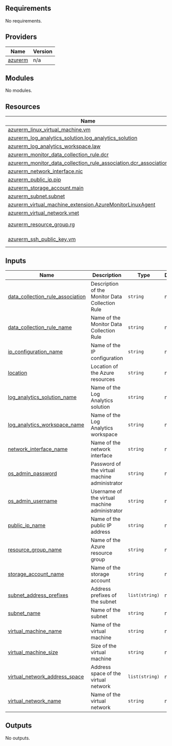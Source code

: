 <!-- BEGIN_TF_DOCS -->
## Requirements

No requirements.

## Providers

| Name | Version |
|------|---------|
| <a name="provider_azurerm"></a> [azurerm](#provider\_azurerm) | n/a |

## Modules

No modules.

## Resources

| Name | Type |
|------|------|
| [azurerm_linux_virtual_machine.vm](https://registry.terraform.io/providers/hashicorp/azurerm/latest/docs/resources/linux_virtual_machine) | resource |
| [azurerm_log_analytics_solution.log_analytics_solution](https://registry.terraform.io/providers/hashicorp/azurerm/latest/docs/resources/log_analytics_solution) | resource |
| [azurerm_log_analytics_workspace.law](https://registry.terraform.io/providers/hashicorp/azurerm/latest/docs/resources/log_analytics_workspace) | resource |
| [azurerm_monitor_data_collection_rule.dcr](https://registry.terraform.io/providers/hashicorp/azurerm/latest/docs/resources/monitor_data_collection_rule) | resource |
| [azurerm_monitor_data_collection_rule_association.dcr_association](https://registry.terraform.io/providers/hashicorp/azurerm/latest/docs/resources/monitor_data_collection_rule_association) | resource |
| [azurerm_network_interface.nic](https://registry.terraform.io/providers/hashicorp/azurerm/latest/docs/resources/network_interface) | resource |
| [azurerm_public_ip.pip](https://registry.terraform.io/providers/hashicorp/azurerm/latest/docs/resources/public_ip) | resource |
| [azurerm_storage_account.main](https://registry.terraform.io/providers/hashicorp/azurerm/latest/docs/resources/storage_account) | resource |
| [azurerm_subnet.subnet](https://registry.terraform.io/providers/hashicorp/azurerm/latest/docs/resources/subnet) | resource |
| [azurerm_virtual_machine_extension.AzureMonitorLinuxAgent](https://registry.terraform.io/providers/hashicorp/azurerm/latest/docs/resources/virtual_machine_extension) | resource |
| [azurerm_virtual_network.vnet](https://registry.terraform.io/providers/hashicorp/azurerm/latest/docs/resources/virtual_network) | resource |
| [azurerm_resource_group.rg](https://registry.terraform.io/providers/hashicorp/azurerm/latest/docs/data-sources/resource_group) | data source |
| [azurerm_ssh_public_key.vm](https://registry.terraform.io/providers/hashicorp/azurerm/latest/docs/data-sources/ssh_public_key) | data source |

## Inputs

| Name | Description | Type | Default | Required |
|------|-------------|------|---------|:--------:|
| <a name="input_data_collection_rule_association"></a> [data\_collection\_rule\_association](#input\_data\_collection\_rule\_association) | Description of the Monitor Data Collection Rule | `string` | n/a | yes |
| <a name="input_data_collection_rule_name"></a> [data\_collection\_rule\_name](#input\_data\_collection\_rule\_name) | Name of the Monitor Data Collection Rule | `string` | n/a | yes |
| <a name="input_ip_configuration_name"></a> [ip\_configuration\_name](#input\_ip\_configuration\_name) | Name of the IP configuration | `string` | n/a | yes |
| <a name="input_location"></a> [location](#input\_location) | Location of the Azure resources | `string` | n/a | yes |
| <a name="input_log_analytics_solution_name"></a> [log\_analytics\_solution\_name](#input\_log\_analytics\_solution\_name) | Name of the Log Analytics solution | `string` | n/a | yes |
| <a name="input_log_analytics_workspace_name"></a> [log\_analytics\_workspace\_name](#input\_log\_analytics\_workspace\_name) | Name of the Log Analytics workspace | `string` | n/a | yes |
| <a name="input_network_interface_name"></a> [network\_interface\_name](#input\_network\_interface\_name) | Name of the network interface | `string` | n/a | yes |
| <a name="input_os_admin_password"></a> [os\_admin\_password](#input\_os\_admin\_password) | Password of the virtual machine administrator | `string` | n/a | yes |
| <a name="input_os_admin_username"></a> [os\_admin\_username](#input\_os\_admin\_username) | Username of the virtual machine administrator | `string` | n/a | yes |
| <a name="input_public_ip_name"></a> [public\_ip\_name](#input\_public\_ip\_name) | Name of the public IP address | `string` | n/a | yes |
| <a name="input_resource_group_name"></a> [resource\_group\_name](#input\_resource\_group\_name) | Name of the Azure resource group | `string` | n/a | yes |
| <a name="input_storage_account_name"></a> [storage\_account\_name](#input\_storage\_account\_name) | Name of the storage account | `string` | n/a | yes |
| <a name="input_subnet_address_prefixes"></a> [subnet\_address\_prefixes](#input\_subnet\_address\_prefixes) | Address prefixes of the subnet | `list(string)` | n/a | yes |
| <a name="input_subnet_name"></a> [subnet\_name](#input\_subnet\_name) | Name of the subnet | `string` | n/a | yes |
| <a name="input_virtual_machine_name"></a> [virtual\_machine\_name](#input\_virtual\_machine\_name) | Name of the virtual machine | `string` | n/a | yes |
| <a name="input_virtual_machine_size"></a> [virtual\_machine\_size](#input\_virtual\_machine\_size) | Size of the virtual machine | `string` | n/a | yes |
| <a name="input_virtual_network_address_space"></a> [virtual\_network\_address\_space](#input\_virtual\_network\_address\_space) | Address space of the virtual network | `list(string)` | n/a | yes |
| <a name="input_virtual_network_name"></a> [virtual\_network\_name](#input\_virtual\_network\_name) | Name of the virtual network | `string` | n/a | yes |

## Outputs

No outputs.
<!-- END_TF_DOCS -->